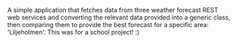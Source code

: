 A simple application that fetches data from three weather forecast REST web services and converting the relevant data provided into a generic class, then comparing them to provide the best forecast for a specific area: 'Liljeholmen'.
This was for a school project! :)
